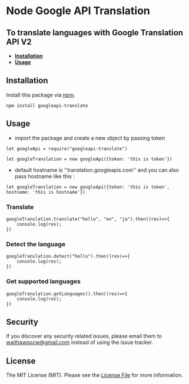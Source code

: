 # Node Google API Translation

## To translate languages with Google Translation API V2

- **[Installation](#installation)**
- **[Usage](#usage)**

## Installation
Install this package via [npm](https://npmjs.com/).

```
npm install googleapi-translate
```

## Usage
- import the package and create a new object by passing token 
```
let googleApi = require("googleapi-translate")

let googleTranslation = new googleApi({token: 'this is token'})
```
- default hostname is ''translation.googleapis.com'' and you can also pass hostname like this :
```
let googleTranslation = new googleApi({token: 'this is token', hostname: 'this is hostname'})
```
### Translate
```
googleTranslation.translate("hello", "en", "ja").then((res)=>{
    console.log(res);
})
```

### Detect the language
```
googleTranslation.detect("hello").then((res)=>{
    console.log(res);
})
```
### Get supported languages
```
googleTranslation.getLanguages().then((res)=>{
    console.log(res);
})
```
## Security

If you discover any security related issues, please email them to [waithawoocw@gmail.com](mailto:waithawoocw@gmail.com) instead of using the issue tracker.

## License

The MIT License (MIT). Please see the [License File](LICENSE) for more information.

